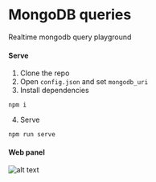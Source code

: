 # MongoDB queries
Realtime mongodb query playground

#### Serve
1. Clone the repo
2. Open `config.json` and set `mongodb_uri`
3. Install dependencies
```
npm i
```
4. Serve
```
npm run serve
```

#### Web panel
![alt text](https://i.imgur.com/wQlNnby.png)
